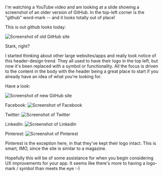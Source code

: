 I'm watching a YouTube video and am looking at a slide showing a screenshot of an older version of GitHub. In the top-left corner is the "github" word-mark -- and it looks totally out of place!

This is out github looks today:

![Screenshot of old GitHub site](/img/github-old.png)

Stark, right?

I started thinking about other large websites/apps and really took notice of this header-design trend. They all used to have their logo in the top left, but now it's been replaced with a symbol or functionality. All the focus is driven to the content in the body with the header being a great place to start if you already have an idea of what you're looking for.

Have a look:

![Screenshot of new GitHub site](/img/github.png)
 
Facebook:
![Screenshot of Facebook](/img/facebook.png) 

Twitter:
![Screenshot of Twitter](/img/twitter.png)

LinkedIn:
![Screenshot of LinkedIn](/img/linkedin.png)

Pinterest:
![Screenshot of Pinterest](/img/pinterest.png)

Pinterest is the exception here, in that they've kept their logo intact. This is smart, IMO, since the site is similar to a magazine.

Hopefully this will be of some assistance for when you begin considering UX improvements for your app. It seems like there's more to having a logo-mark / symbol than meets the eye :-)
